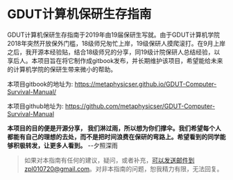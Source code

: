 # GDUT计算机保研生存指南

 GDUT计算机保研生存指南于2019年由19届保研生写就。由于GDUT计算机学院2018年突然开放保外门槛，18级师兄匆忙上岸，19级保研人摸爬滚打。在9月上岸之后，我开源本经验贴，结合18级师兄的分享，同19级计院保研人总结经验，以享后人。本项目旨在将它制作成gitbook发布，并长期维护该项目，希望能给未来的计算机学院的保研生带来微小的帮助。



本项目gitbook的地址为:  https://metaphysicser.github.io/GDUT-Computer-Survival-Manual/

本项目github地址为: https://github.com/metaphysicser/GDUT-Computer-Survival-Manual

**本项目的目的便是开源分享， 我们淋过雨，所以想为你们撑伞。我们希望每个人都能有自己的理想的去处，而不是把时间浪费在保研的弯路上。希望看到的同学能够积极转发，让更多人看到。**					--夕照深雨



> 如果对本指南有任何的建议，疑问，或者补充，可以发送邮件到zpl010720@gmail.com。对非本指南的问题，恕我精力有限，无法回复。
>
>  
>

​                                                                                                                                                                                                     